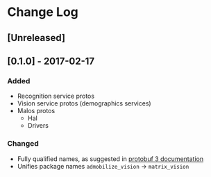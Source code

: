 # Change Log
## [Unreleased]
## [0.1.0] - 2017-02-17
### Added
- Recognition service protos
- Vision service protos (demographics services)
- Malos protos
  - Hal
  - Drivers

### Changed
- Fully qualified names, as suggested in [protobuf 3 documentation][1]
- Unifies package names `admobilize_vision` -> `matrix_vision`

[1]: https://developers.google.com/protocol-buffers/docs/proto3#importing-definitions
